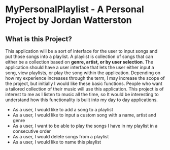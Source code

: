 # MyPersonalPlaylist - A Personal Project by Jordan Watterston

## What is this Project?

This application will be a sort of interface for the user to input songs and put those songs into a playlist. A playlist
is collection of songs that can either be a collection based on **genre, artist, or by user selection**. The application 
should have a user interface that lets the user either input a song, view playlists, or play the song within the
application. Depending on how my experience increases through the term, I may increase the scope of the project, but
initially I would like these basic functions. People who want a tailored collection of their music will use this
application. This project is of interest to me as I listen to music all the time, so It would be interesting to
understand how this functionality is built into my day to day applications.

- As a user, I would like to add a song to a playlist
- As a user, I would like to input a custom song with a name, artist and genre
- As a user, I want to be able to play the songs I have in my playlist in a consecutive order
- As a user, I would delete songs from a playlist
- As a user, I would like to name this playlist

